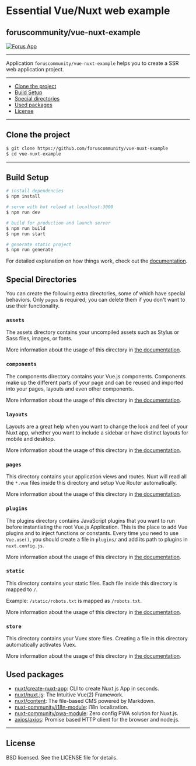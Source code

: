 # Essential Vue/Nuxt web example
## foruscommunity/vue-nuxt-example

[![Forus App](https://forus.app/icons/icon-128x128.png)](https://forus.app)

---

Application `foruscommunity/vue-nuxt-example` helps you to create a SSR web application project.

---

* [Clone the project](#clone-the-project)
* [Build Setup](#build-setup)
* [Special directories](#special-directories)
* [Used packages](#used-packages)
* [License](#license)

---

## Clone the project

```sh
$ git clone https://github.com/foruscommunity/vue-nuxt-example
$ cd vue-nuxt-example
```

---

## Build Setup

```bash
# install dependencies
$ npm install

# serve with hot reload at localhost:3000
$ npm run dev

# build for production and launch server
$ npm run build
$ npm run start

# generate static project
$ npm run generate
```

For detailed explanation on how things work, check out the [documentation](https://nuxtjs.org).

## Special Directories

You can create the following extra directories, some of which have special behaviors. Only `pages` is required; you can delete them if you don't want to use their functionality.

### `assets`

The assets directory contains your uncompiled assets such as Stylus or Sass files, images, or fonts.

More information about the usage of this directory in [the documentation](https://nuxtjs.org/docs/2.x/directory-structure/assets).

### `components`

The components directory contains your Vue.js components. Components make up the different parts of your page and can be reused and imported into your pages, layouts and even other components.

More information about the usage of this directory in [the documentation](https://nuxtjs.org/docs/2.x/directory-structure/components).

### `layouts`

Layouts are a great help when you want to change the look and feel of your Nuxt app, whether you want to include a sidebar or have distinct layouts for mobile and desktop.

More information about the usage of this directory in [the documentation](https://nuxtjs.org/docs/2.x/directory-structure/layouts).

### `pages`

This directory contains your application views and routes. Nuxt will read all the `*.vue` files inside this directory and setup Vue Router automatically.

More information about the usage of this directory in [the documentation](https://nuxtjs.org/docs/2.x/get-started/routing).

### `plugins`

The plugins directory contains JavaScript plugins that you want to run before instantiating the root Vue.js Application. This is the place to add Vue plugins and to inject functions or constants. Every time you need to use `Vue.use()`, you should create a file in `plugins/` and add its path to plugins in `nuxt.config.js`.

More information about the usage of this directory in [the documentation](https://nuxtjs.org/docs/2.x/directory-structure/plugins).

### `static`

This directory contains your static files. Each file inside this directory is mapped to `/`.

Example: `/static/robots.txt` is mapped as `/robots.txt`.

More information about the usage of this directory in [the documentation](https://nuxtjs.org/docs/2.x/directory-structure/static).

### `store`

This directory contains your Vuex store files. Creating a file in this directory automatically activates Vuex.

More information about the usage of this directory in [the documentation](https://nuxtjs.org/docs/2.x/directory-structure/store).

## Used packages

* [nuxt/create-nuxt-app](https://github.com/nuxt/create-nuxt-app): CLI to create Nuxt.js App in seconds.
* [nuxt/nuxt.js](https://https://github.com/nuxt/nuxt.js): The Intuitive Vue(2) Framework.
* [nuxt/content](https://https://github.com/nuxt/content): The file-based CMS powered by Markdown.
* [nuxt-community/i18n-module](https://https://github.com/nuxt-community/i18n-module): i18n localization.
* [nuxt-community/pwa-module](https://github.com/nuxt-community/pwa-module): Zero config PWA solution for Nuxt.js.
* [axios/axios](https://github.com/axios/axios): Promise based HTTP client for the browser and node.js.

---

## License

BSD licensed. See the LICENSE file for details.
